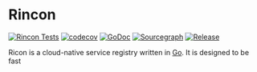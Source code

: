 # Rincon

[![Rincon Tests](https://github.com/BK1031/Rincon/actions/workflows/test.yml/badge.svg)](https://github.com/BK1031/Rincon/actions/workflows/test.yml)
[![codecov](https://codecov.io/gh/BK1031/Rincon/graph/badge.svg?token=R4NMABYGOZ)](https://codecov.io/gh/BK1031/Rincon)
[![GoDoc](https://pkg.go.dev/badge/github.com/gin-gonic/gin?status.svg)](https://pkg.go.dev/github.com/gin-gonic/gin?tab=doc)
[![Sourcegraph](https://sourcegraph.com/github.com/bk1031/rincon/-/badge.svg)](https://sourcegraph.com/github.com/bk1031/rincon?badge)
[![Release](https://img.shields.io/github/release/bk1031/rincon.svg?style=flat-square)](https://github.com/bk1031/rincon/releases)

Ricon is a cloud-native service registry written in [Go](https://go.dev/). It is designed to be fast
